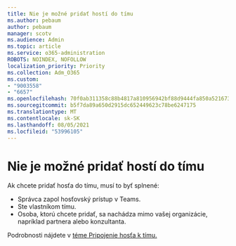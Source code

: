 ```yaml
---
title: Nie je možné pridať hostí do tímu
ms.author: pebaum
author: pebaum
manager: scotv
ms.audience: Admin
ms.topic: article
ms.service: o365-administration
ROBOTS: NOINDEX, NOFOLLOW
localization_priority: Priority
ms.collection: Adm_O365
ms.custom:
- "9003558"
- "6657"
ms.openlocfilehash: 70f0ab311358c88b4817a810956942bf88d9444fa850a5216736eb657189d5a5
ms.sourcegitcommit: b5f7da89a650d2915dc652449623c78be6247175
ms.translationtype: MT
ms.contentlocale: sk-SK
ms.lasthandoff: 08/05/2021
ms.locfileid: "53996105"
---
```

# <a name="cant-add-guests-to-a-team"></a>Nie je možné pridať hostí do tímu

Ak chcete pridať hosťa do tímu, musí to byť splnené:  

- Správca zapol hosťovský prístup v Teams.
- Ste vlastníkom tímu.
- Osoba, ktorú chcete pridať, sa nachádza mimo vašej organizácie, napríklad partnera alebo konzultanta.

Podrobnosti nájdete v [téme Pripojenie hosťa k tímu.](https://docs.microsoft.com/MicrosoftTeams/guest-joins)